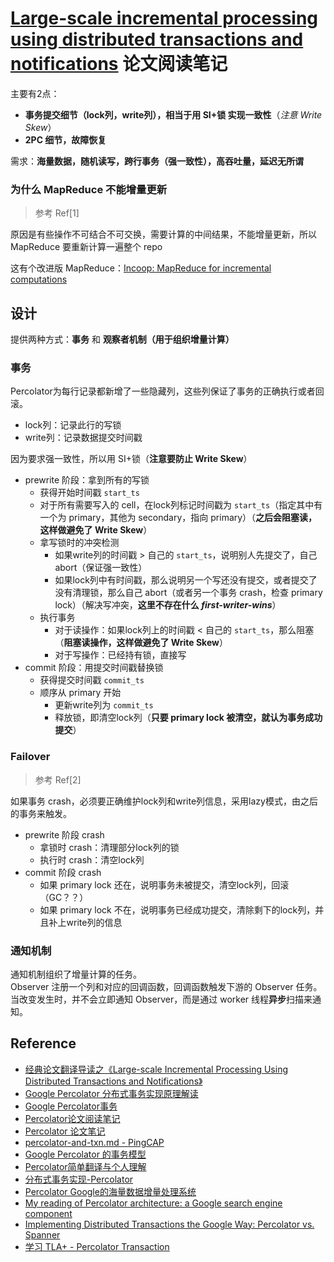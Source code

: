 # [Large-scale incremental processing using distributed transactions and notifications](https://dl.acm.org/citation.cfm?id=1924961) 论文阅读笔记

主要有2点：

- **事务提交细节（lock列，write列），相当于用 SI+锁 实现一致性**（*注意 Write Skew*）
- **2PC 细节，故障恢复**

需求：**海量数据，随机读写，跨行事务（强一致性），高吞吐量，延迟无所谓**

### 为什么 MapReduce 不能增量更新

> 参考 Ref[1]

原因是有些操作不可结合不可交换，需要计算的中间结果，不能增量更新，所以 MapReduce 要重新计算一遍整个 repo

这有个改进版 MapReduce：[Incoop: MapReduce for incremental computations](https://dl.acm.org/citation.cfm?id=2038923)

## 设计

提供两种方式：**事务** 和 **观察者机制（用于组织增量计算）**

### 事务

Percolator为每行记录都新增了一些隐藏列，这些列保证了事务的正确执行或者回滚。

- lock列：记录此行的写锁
- write列：记录数据提交时间戳

因为要求强一致性，所以用 SI+锁（**注意要防止 Write Skew**）

- prewrite 阶段：拿到所有的写锁
  - 获得开始时间戳 `start_ts`
  - 对于所有需要写入的 cell，在lock列标记时间戳为 `start_ts`（指定其中有一个为 primary，其他为 secondary，指向 primary）（**之后会阻塞读，这样做避免了 Write Skew**）
  - 拿写锁时的冲突检测
      - 如果write列的时间戳 > 自己的 `start_ts`，说明别人先提交了，自己 abort（保证强一致性）
      - 如果lock列中有时间戳，那么说明另一个写还没有提交，或者提交了没有清理锁，那么自己 abort（或者另一个事务 crash，检查 primary lock）（解决写冲突，**这里不存在什么 *first-writer-wins***）
  - 执行事务
      - 对于读操作：如果lock列上的时间戳 < 自己的 `start_ts`，那么阻塞（**阻塞读操作，这样做避免了 Write Skew**）
      - 对于写操作：已经持有锁，直接写
- commit 阶段：用提交时间戳替换锁
  - 获得提交时间戳 `commit_ts`
  - 顺序从 primary 开始
      - 更新write列为 `commit_ts`
      - 释放锁，即清空lock列（**只要 primary lock 被清空，就认为事务成功提交**）

### Failover

> 参考 Ref[2]

如果事务 crash，必须要正确维护lock列和write列信息，采用lazy模式，由之后的事务来触发。

- prewrite 阶段 crash
  -  拿锁时 crash：清理部分lock列的锁
  -  执行时 crash：清空lock列
- commit 阶段 crash
  - 如果 primary lock 还在，说明事务未被提交，清空lock列，回滚（GC？？）
  - 如果 primary lock 不在，说明事务已经成功提交，清除剩下的lock列，并且补上write列的信息

### 通知机制

通知机制组织了增量计算的任务。   
Observer 注册一个列和对应的回调函数，回调函数触发下游的 Observer 任务。   
当改变发生时，并不会立即通知 Observer，而是通过 worker 线程**异步**扫描来通知。


## Reference

- [经典论文翻译导读之《Large-scale Incremental Processing Using Distributed Transactions and Notifications》](http://www.importnew.com/2896.html)
- [Google Percolator 分布式事务实现原理解读](http://mysql.taobao.org/monthly/2018/11/02/)
- [Google Percolator事务](https://zhuanlan.zhihu.com/p/53197633)
- [Percolator论文阅读笔记](http://loopjump.com/percolator_paper_note/)
- [Percolator 论文笔记](http://int64.me/2018/Percolator%20%E8%AE%BA%E6%96%87%E7%AC%94%E8%AE%B0.html)
- [percolator-and-txn.md - PingCAP](https://github.com/pingcap/blog-cn/blob/master/percolator-and-txn.md)
- [Google Percolator 的事务模型](https://my.oschina.net/fileoptions/blog/888995)
- [Percolator简单翻译与个人理解](https://www.jianshu.com/p/05194f4b29dd)
- [分布式事务实现-Percolator](https://www.cnblogs.com/foxmailed/p/3887430.html)
- [Percolator Google的海量数据增量处理系统](https://blog.csdn.net/colorant/article/details/47271407)
- [My reading of Percolator architecture: a Google search engine component](https://blog.octo.com/en/my-reading-of-percolator-architecture-a-google-search-engine-component/)
- [Implementing Distributed Transactions the Google Way: Percolator vs. Spanner](https://medium.com/yugabyte/implementing-distributed-transactions-the-google-way-percolator-vs-spanner-6cbccfc1f2ed)
- [学习 TLA+ - Percolator Transaction](https://www.jianshu.com/p/721df5b4454b)